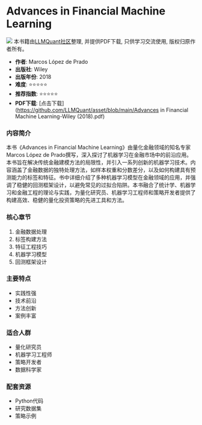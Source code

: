 # Advances in Financial Machine Learning

![](https://fastly.jsdelivr.net/gh/bucketio/img3@main/2024/09/04/1725464231869-e0b2f727-2a0f-4270-bf6c-31ddc350426a.gif)
本书籍由[LLMQuant社区](https://llmquant.com/)整理, 并提供PDF下载, 只供学习交流使用, 版权归原作者所有。

- **作者**: Marcos López de Prado
- **出版社**: Wiley
- **出版年份**: 2018
- **难度**: ⭐⭐⭐⭐⭐
- **推荐指数**: ⭐⭐⭐⭐⭐
- **PDF下载**: [点击下载](https://github.com/LLMQuant/asset/blob/main/Advances in Financial Machine Learning-Wiley (2018).pdf)

### 内容简介

本书《Advances in Financial Machine Learning》由量化金融领域的知名专家Marcos López de Prado撰写，深入探讨了机器学习在金融市场中的前沿应用。本书旨在解决传统金融建模方法的局限性，并引入一系列创新的机器学习技术。内容涵盖了金融数据的独特处理方法，如样本权重和分数差分，以及如何构建具有预测能力的标签和特征。书中详细介绍了多种机器学习模型在金融领域的应用，并强调了稳健的回测框架设计，以避免常见的过拟合陷阱。本书融合了统计学、机器学习和金融工程的理论与实践，为量化研究员、机器学习工程师和策略开发者提供了构建高效、稳健的量化投资策略的先进工具和方法。

### 核心章节

1. 金融数据处理
2. 标签构建方法
3. 特征工程技巧
4. 机器学习模型
5. 回测框架设计

### 主要特点

- 实践性强
- 技术前沿
- 方法创新
- 案例丰富

### 适合人群

- 量化研究员
- 机器学习工程师
- 策略开发者
- 数据科学家

### 配套资源

- Python代码
- 研究数据集
- 策略示例